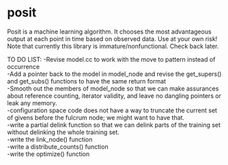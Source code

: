 # posit
Posit is a machine learning algorithm.  It chooses the most advantageous output at each point in time based on observed data.  Use at your own risk!<br>
Note that currently this library is immature/nonfunctional.  Check back later.

TO DO LIST:
-Revise model.cc to work with the move to pattern instead of occurrence<br>
-Add a pointer back to the model in model_node and revise the get_supers() and get_subs() functions to have the same return format<br>
-Smooth out the members of model_node so that we can make assurances about reference counting, iterator validity, and leave no dangling pointers or leak any memory.<br>
-configuration space code does not have a way to truncate the current set of givens before the fulcrum node; we might want to have that.<br>
-write a partial delink function so that we can delink parts of the training set without delinking the whole training set.<br>
-write the link_node() function<br>
-write a distribute_counts() function<br>
-write the optimize() function<br>
